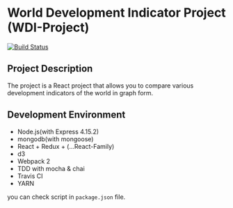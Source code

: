 # World Development Indicator Project (WDI-Project)
[![Build Status](https://travis-ci.org/JaeYeopHan/react_express_mongodb_prj.svg?branch=master)](https://travis-ci.org/JaeYeopHan/react_express_mongodb_prj)

## Project Description
The project is a React project that allows you to compare various development indicators of the world in graph form.

## Development Environment
* Node.js(with Express 4.15.2)
* mongodb(with mongoose)
* React + Redux + (...React-Family)
* d3
* Webpack 2
* TDD with mocha & chai
* Travis CI
* YARN

  
you can check script in `package.json` file.

